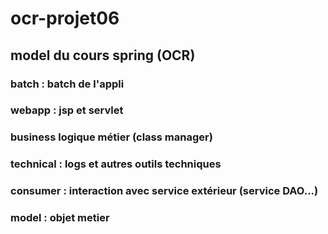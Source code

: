 # ocr-projet06
## model du cours spring (OCR)
### batch : batch de l'appli
### webapp : jsp et servlet
### business logique métier (class manager)
### technical : logs et autres outils techniques
### consumer : interaction avec service extérieur (service DAO...)
### model : objet metier


